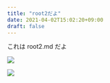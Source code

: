 ```yaml
---
title: "root2だよ"
date: 2021-04-02T15:02:20+09:00
draft: false
---
```


これは root2.md だよ

![](../A.png)

![](/hugotest/images/muji.png)
